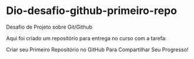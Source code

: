 # Dio-desafio-github-primeiro-repo
Desafio de Projeto sobre Git/Github

Aqui foi criado um repositório para entrega no curso com a tarefa:

Criar seu Primeiro Repositório no GitHub Para Compartilhar Seu Progresso! 
